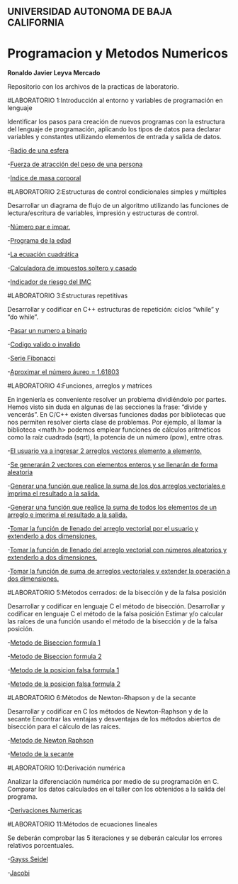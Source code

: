 ## UNIVERSIDAD AUTONOMA DE BAJA CALIFORNIA
# Programacion y Metodos Numericos 

**Ronaldo Javier Leyva Mercado**

Repositorio con los archivos de la practicas de laboratorio.

#LABORATORIO 1:Introducción al entorno y variables de programación en lenguaje 

Identificar los pasos para creación de nuevos programas con la estructura del lenguaje de programación, aplicando los tipos de datos para declarar variables y constantes
utilizando elementos de entrada y salida de datos.

-[Radio de una esfera](https://github.com/RonaldoLeyva/Proyecto_PYMN_2020_2/blob/main/practica%201%20a.c)

-[Fuerza de atracción del peso de una persona](https://github.com/RonaldoLeyva/Proyecto_PYMN_2020_2/blob/main/practica%201%20b.c)

-[Indice de masa corporal](https://github.com/RonaldoLeyva/Proyecto_PYMN_2020_2/blob/main/practica%201%20c.c)

#LABORATORIO 2:Estructuras de control condicionales simples y múltiples

Desarrollar un diagrama de flujo de un algoritmo utilizando las funciones de lectura/escritura de variables, impresión y estructuras de control.

-[Número par e impar.](https://github.com/RonaldoLeyva/Proyecto_PYMN_2020_2/blob/main/Practica%204.2.c)

-[Programa de la edad](https://github.com/RonaldoLeyva/Proyecto_PYMN_2020_2/blob/main/Practica%204.1.c)

-[La ecuación cuadrática](https://github.com/RonaldoLeyva/Proyecto_PYMN_2020_2/blob/main/Practica%204.3.c)

-[Calculadora de impuestos soltero y casado](https://github.com/RonaldoLeyva/Proyecto_PYMN_2020_2/blob/main/Practica%204.4.c)

-[Indicador de riesgo del IMC](https://github.com/RonaldoLeyva/Proyecto_PYMN_2020_2/blob/main/Practica%204.5.c)

#LABORATORIO 3:Estructuras repetitivas

Desarrollar y codificar en C++ estructuras de repetición: ciclos “while” y “do while”.

-[Pasar un numero a binario](https://github.com/RonaldoLeyva/Proyecto_PYMN_2020_2/blob/main/Practica%203.2.c)

-[Codigo valido o invalido](https://github.com/RonaldoLeyva/Proyecto_PYMN_2020_2/blob/main/Practica%203.3.c)

-[Serie Fibonacci](https://github.com/RonaldoLeyva/Proyecto_PYMN_2020_2/blob/main/Practica%203.4.c)

-[Aproximar el número áureo = 1.61803](https://github.com/RonaldoLeyva/Proyecto_PYMN_2020_2/blob/main/Practica%203.4%20b.c)


#LABORATORIO 4:Funciones, arreglos y matrices

En ingeniería es conveniente resolver un problema dividiéndolo por partes. Hemos visto sin duda en algunas de las secciones la frase: “divide y vencerás”. En C/C++ existen diversas funciones dadas por bibliotecas que nos permiten resolver cierta clase de problemas. Por ejemplo, al llamar la biblioteca <math.h> podemos emplear funciones de cálculos aritméticos como la raíz cuadrada (sqrt), la potencia de un número (pow), entre otras.

-[El usuario va a ingresar 2 arreglos vectores elemento a elemento.](https://github.com/RonaldoLeyva/Proyecto_PYMN_2020_2/blob/main/Practica%205.1.c)

-[Se generarán 2 vectores con elementos enteros y se llenarán de forma aleatoria](https://github.com/RonaldoLeyva/Proyecto_PYMN_2020_2/blob/main/Practica%205.2.c)

-[Generar una función que realice la suma de los dos arreglos vectoriales e imprima el resultado a la salida.](https://github.com/RonaldoLeyva/Proyecto_PYMN_2020_2/blob/main/Practica%205.3.c)

-[Generar una función que realice la suma de todos los elementos de un arreglo e imprima el resultado a la salida.]()

-[Tomar la función de llenado del arreglo vectorial por el usuario y extenderlo a dos dimensiones.](https://github.com/RonaldoLeyva/Proyecto_PYMN_2020_2/blob/main/Practica%205.4.c)

-[Tomar la función de llenado del arreglo vectorial con números aleatorios y extenderlo a dos dimensiones.](https://github.com/RonaldoLeyva/Proyecto_PYMN_2020_2/blob/main/Practica%205.5.c)

-[Tomar la función de suma de arreglos vectoriales y extender la operación a dos dimensiones.](https://github.com/RonaldoLeyva/Proyecto_PYMN_2020_2/blob/main/Practica%205.6.c)

#LABORATORIO 5:Métodos cerrados: de la bisección y de la falsa posición

Desarrollar y codificar en lenguaje C el método de bisección.
Desarrollar y codificar en lenguaje C el método de la falsa posición
Estimar y/o calcular las raíces de una función usando el método de la bisección y de la falsa posición.

-[Metodo de Biseccion formula 1](https://github.com/RonaldoLeyva/Proyecto_PYMN_2020_2/blob/main/Practica%20metodo%20de%20la%20biseccion%20formula%201.c)

-[Metodo de Biseccion formula 2](https://github.com/RonaldoLeyva/Proyecto_PYMN_2020_2/blob/main/Practica%20metodo%20de%20la%20biseccion%20formula%202.c)

-[Metodo de la posicion falsa formula 1](https://github.com/RonaldoLeyva/Proyecto_PYMN_2020_2/blob/main/Practica%20metodo%20de%20la%20posicion%20falsa%20formula%201.c)

-[Metodo de la posicion falsa formula 2](https://github.com/RonaldoLeyva/Proyecto_PYMN_2020_2/blob/main/Practica%20metodo%20de%20la%20posicion%20falsa%20formula%202.c)

#LABORATORIO 6:Métodos de Newton-Rhapson y de la secante

Desarrollar y codificar en C los métodos de Newton-Raphson y de la secante
Encontrar las ventajas y desventajas de los métodos abiertos de bisección para el cálculo de las raíces.

-[Metodo de Newton Raphson](https://github.com/RonaldoLeyva/Proyecto_PYMN_2020_2/blob/main/Practica%20Newton-Rhapson%20Ronaldo%20Leyva.c)

-[Metodo de la secante](https://github.com/RonaldoLeyva/Proyecto_PYMN_2020_2/blob/main/Practica%20De%20la%20secante%20Ronaldo%20Leyva.c)

#LABORATORIO 10:Derivación numérica

Analizar la diferenciación numérica por medio de su programación en C.
Comparar los datos calculados en el taller con los obtenidos a la salida del programa.

-[Derivaciones Numericas](https://github.com/RonaldoLeyva/Proyecto_PYMN_2020_2/blob/main/Derivaciones%20Numericas.c)

#LABORATORIO 11:Métodos de ecuaciones lineales

Se deberán comprobar las 5 iteraciones y se deberán calcular los errores relativos
porcentuales.

-[Gayss Seidel](https://github.com/RonaldoLeyva/Proyecto_PYMN_2020_2/blob/main/Metodo%20de%20Gayss%20Seidel.c)

-[Jacobi](https://github.com/RonaldoLeyva/Proyecto_PYMN_2020_2/blob/main/Metodo%20de%20Jacobi.c)
